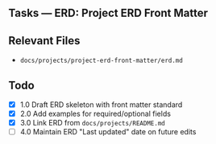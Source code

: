 ## Tasks — ERD: Project ERD Front Matter

## Relevant Files

- `docs/projects/project-erd-front-matter/erd.md`

## Todo

- [x] 1.0 Draft ERD skeleton with front matter standard
- [x] 2.0 Add examples for required/optional fields
- [x] 3.0 Link ERD from `docs/projects/README.md`
- [ ] 4.0 Maintain ERD "Last updated" date on future edits

